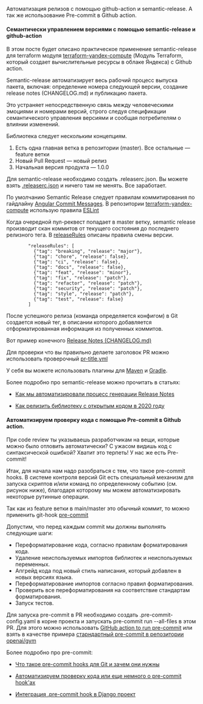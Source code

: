 Автоматизация релизов с помощью github-action и semantic-release. А так же использование Pre-commit в Github action.

#### Семантически управлением версиями с помощью semantic-release и github-action

В этом посте будет описано практическое применение semantic-release для terraform модуля [terraform-yandex-compute](https://github.com/patsevanton/terraform-yandex-compute) (Модуль Terraform, который создает вычислительные ресурсы в облаке Яндекса) c Github action.

Semantic-release автоматизирует весь рабочий процесс выпуска пакета, включая: определение номера следующей версии, создание release notes (CHANGELOG.md) и публикацию пакета.

Это устраняет непосредственную связь между человеческими эмоциями и номерами версий, строго следуя спецификации семантического управления версиями и сообщая потребителям о влиянии изменений.

Библиотека следует нескольким концепциям.

1. Есть одна главная ветка в репозитории (master). Все остальные — feature ветки
2. Новый Pull Request — новый релиз
3. Начальная версия продукта — 1.0.0

Для semantic-release необходимо создать .releaserc.json. Вы можете взять [.releaserc.json](https://github.com/patsevanton/terraform-yandex-compute/blob/main/.releaserc.json) и ничего там не менять. Все заработает.

По умолчанию Semantic Release следует правилам коммитирования по гайдлайну [Angular Commit Messages](https://github.com/angular/angular/blob/master/CONTRIBUTING.md#-commit-message-format). В репозитории  [terraform-yandex-compute](https://github.com/patsevanton/terraform-yandex-compute) использую правила [ESLint](https://github.com/patsevanton/terraform-yandex-compute/blob/main/.releaserc.json#L11)

Когда очередной пул-реквест попадает в master ветку, semantic release производит скан коммитов от текущего состояния до последнего релизного тега. В [releaseRules](https://github.com/patsevanton/terraform-yandex-compute/blob/main/.releaserc.json#L12) описаны правила смены версии. 

```
        "releaseRules": [
          {"tag": "breaking", "release": "major"},
          {"tag": "chore", "release": false},
          {"tag": "ci", "release": false},
          {"tag": "docs", "release": false},
          {"tag": "feat", "release": "minor"},
          {"tag": "fix", "release": "patch"},
          {"tag": "refactor", "release": "patch"},
          {"tag": "security", "release": "patch"},
          {"tag": "style", "release": "patch"},
          {"tag": "test", "release": false}
        ]
```

После успешного релиза (команда определяется конфигом) в Git создается новый тег, в описании которого добавляется отформатированная информация из полученных коммитов.

Вот пример конечного [Release Notes (CHANGELOG.md)](https://github.com/patsevanton/terraform-yandex-compute/blob/main/CHANGELOG.md)

Для проверки что вы правильно делаете заголовок PR можно использовать проверочный [pr-title.yml](https://github.com/patsevanton/terraform-yandex-compute/blob/main/.github/workflows/pr-title.yml)



У себя вы можете использовать плагины для [Maven](https://github.com/conveyal/maven-semantic-release) и [Gradle](https://github.com/tschulte/gradle-semantic-release-plugin).

Более подробно про semantic-release можно прочитать в статьях:

- [Как мы автоматизировали процесс генерации Release Notes](https://habr.com/ru/company/ru_mts/blog/572774/)

- [Как релизить библиотеку с открытым кодом в 2020 году](https://habr.com/ru/company/jugru/blog/527436/)

  

#### Автоматизируем проверку кода с помощью Pre-commit в Github action.

При code review ты указываешь разработчикам на вещи, которые можно было отловить автоматически? С ужасом видишь код с синтаксической ошибкой? Хватит это терпеть! У нас же есть Pre-commit!

Итак, для начала нам надо разобраться с тем, что такое pre-commit hooks. В системе контроля версий Git есть специальный механизм для запуска скриптов и/или команд по определенному событию (см. рисунок ниже), благодаря которому мы можем автоматизировать некоторые рутинные операции.

Так как из feature ветки в main/master это обычный коммит, то можно применить git-hook [pre-commit](https://pre-commit.com/)

Допустим, что перед каждым commit мы должны выполнять следующие шаги:

- Переформатирование кода, согласно правилам форматирования кода.
- Удаление неиспользуемых импортов библиотек и неиспользуемых переменных.
- Апгрейд кода под новый стиль написания, который добавлен в новых версиях языка.
- Переформатирование импортов согласно правил форматирования.
- Проверить все переформатирования на соответствие стандартам форматирования.
- Запуск тестов.

Для запуска pre-commit в PR необходимо создать .pre-commit-config.yaml в корне проекта и запускать pre-commit run --all-files в этом PR. Для этого можно использовать [GitHub action to run pre-commit](https://github.com/pre-commit/action) или взять в качестве примера [старндартный pre-commit в репозитории openai/gym](https://github.com/openai/gym/blob/master/.github/workflows/pre-commit.yml)

Более подробно про pre-commit:

- [Что такое pre-commit hooks для Git и зачем они нужны](https://dou.ua/forums/topic/32915/)

- [Автоматизируем проверку кода или еще немного о pre-commit hook'ах](https://habr.com/ru/post/302932/)

- [Интеграция .pre-commit hook в Django проект](https://habr.com/ru/post/503270/)

